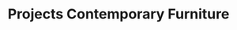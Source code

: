 ---
title: "Projects Contemporary Furniture"
url: /des-moines/projects-contemporary-furniture/
shop: furniture
---